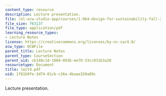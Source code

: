 ```yaml
---
content_type: resource
description: Lecture presentation.
file: /ol-ocw-studio-app/courses/1-964-design-for-sustainability-fall-2006/1f61b9fe3d7401cbc36a4baae320a09c_lect4.pdf
file_size: 763137
file_type: application/pdf
learning_resource_types:
- Lecture Notes
license: https://creativecommons.org/licenses/by-nc-sa/4.0/
ocw_type: OCWFile
parent_title: Lecture Notes
parent_type: CourseSection
parent_uid: cb148c1d-1884-093b-ee70-33cc93163a20
resourcetype: Document
title: lect4.pdf
uid: 1f61b9fe-3d74-01cb-c36a-4baae320a09c
---
```

Lecture presentation.